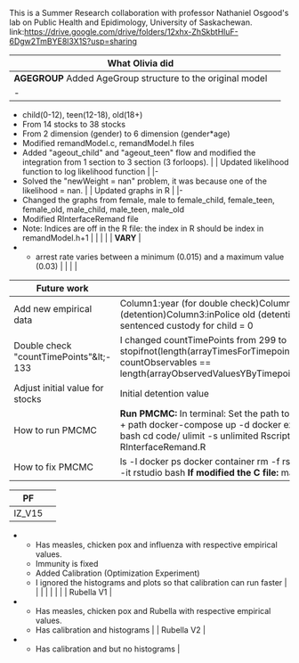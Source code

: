 This is a Summer Research collaboration with professor Nathaniel Osgood's lab on Public Health and Epidimology, University of Saskachewan. 
link:https://drive.google.com/drive/folders/12xhx-ZhSkbtHluF-6Dgw2TmBYE8l3X1S?usp=sharing



| What Olivia did |   |
| --- | --- |
| **AGEGROUP** Added AgeGroup structure to the original model     |
|-
  - child(0-12), teen(12-18), old(18+)
  - From 14 stocks to 38 stocks
  - From 2 dimension (gender) to 6 dimension (gender\*age)
  - Modified remandModel.c, remandModel.h files
  - Added &quot;ageout\_child&quot; and &quot;ageout\_teen&quot; flow and modified the integration from 1 section to 3 section (3 forloops).
 |
| Updated likelihood function to log likelihood function |
|-
  - Solved the &quot;newWeight = nan&quot; problem, it was because one of the likelihood = nan.
 |
| Updated graphs in R |
|-
  - Changed the graphs from female, male to female\_child, female\_teen, female\_old, male\_child, male\_teen, male\_old
  - Modified RInterfaceRemand file
  - Note: Indices are off in the R file: the index in R should be index in remandModel.h+1
 |
|   |   |
| **VARY** |
-
  - arrest rate varies between a minimum (0.015) and a maximum value (0.03)
 |
|   |   |



| **Future work** |   |
| --- | --- |
| Add new empirical data | Column1:year (for double check)Column2:inPolice teen (detention)Column3:inPolice old (detention) Remand and sentenced custody for child = 0 |
| Double check &quot;countTimePoints&quot;\&lt;- 133 | I changed countTimePoints from 299 to 133 because: stopifnot(length(arrayTimesForTimepoints) \* countObservables == length(arrayObservedValuesYByTimepointAndObservable)) |
| Adjust initial value for stocks | Initial detention value |
| How to run PMCMC  | **Run PMCMC:** In terminal: Set the path to be in the foldercd + path docker-compose up -d docker exec -it rstudio bash cd code/ ulimit -s unlimited Rscript RInterfaceRemand.R |
| How to fix PMCMC | ls -l docker ps docker container rm -f rstudio docker exec -it rstudio bash  **If modified the C file:** make cleanmake  |





| **PF** |   |
| --- | --- |
| IZ\_V15  |
-
  - Has measles, chicken pox and influenza with respective empirical values.
  - Immunity is fixed
  - Added Calibration (Optimization Experiment)
  - I ignored the histograms and plots so that calibration can run faster
 |
|   |   |
|   |   |
| Rubella V1 |
-
  - Has measles, chicken pox and Rubella with respective empirical values.
  - Has calibration and histograms
 |
| Rubella V2 |
-
  - Has calibration and but no histograms
 |
